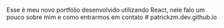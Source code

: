 Esse é meu novo portfólio desenvolvido utilizando React, nele falo um pouco sobre mim e como entrarmos em contato 
#   p a t r i c k z m . d e v . g i t h u b . i o  
 